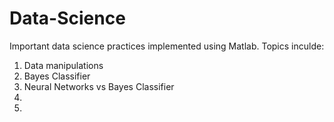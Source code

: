 # Data-Science
Important data science practices implemented using Matlab.
Topics inculde:
1. Data manipulations
2. Bayes Classifier
3. Neural Networks vs Bayes Classifier
4.
5. 
